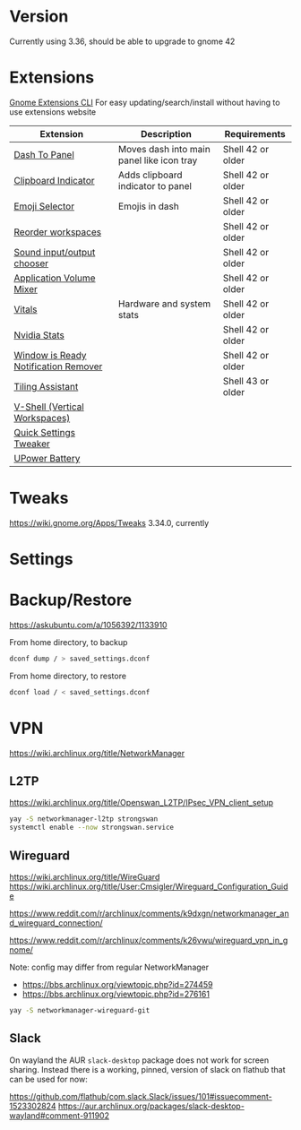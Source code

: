 # Version

Currently using 3.36, should be able to upgrade to gnome 42

# Extensions

[Gnome Extensions CLI](https://github.com/essembeh/gnome-extensions-cli) For easy updating/search/install without having to use extensions website

| Extension                                                                                                                 | Description                               | Requirements      |
|---------------------------------------------------------------------------------------------------------------------------|-------------------------------------------|-------------------|
| [Dash To Panel](https://extensions.gnome.org/extension/1160/dash-to-panel/)                                               | Moves dash into main panel like icon tray | Shell 42 or older |
| [Clipboard Indicator](https://extensions.gnome.org/extension/779/clipboard-indicator/)                                    | Adds clipboard indicator to panel         | Shell 42 or older |
| [Emoji Selector](https://github.com/FelipeFTN/emoji-copy)                                                                 | Emojis in dash                            | Shell 42 or older |
| [Reorder workspaces](https://extensions.gnome.org/extension/3685/reorder-workspaces/)                                     |                                           | Shell 42 or older |
| [Sound input/output chooser](https://extensions.gnome.org/extension/906/sound-output-device-chooser/)                     |                                           | Shell 42 or older |
| [Application Volume Mixer](https://extensions.gnome.org/extension/3499/application-volume-mixer/)                         |                                           | Shell 42 or older |
| [Vitals](https://extensions.gnome.org/extension/1460/vitals/)                                                             | Hardware and system stats                 | Shell 42 or older |
| [Nvidia Stats](https://extensions.gnome.org/extension/1320/nvidia-gpu-stats-tool/)                                        |                                           | Shell 42 or older |
| [Window is Ready Notification Remover](https://extensions.gnome.org/extension/1007/window-is-ready-notification-remover/) |                                           | Shell 42 or older |
| [Tiling Assistant](https://extensions.gnome.org/extension/3733/tiling-assistant/)                                         |                                           | Shell 43 or older |
| [V-Shell (Vertical Workspaces)](https://github.com/G-dH/vertical-workspaces)                                              |                                           |                   |
| [Quick Settings Tweaker](https://github.com/qwreey75/quick-settings-tweaks)                                               |                                           |                   |
| [UPower Battery](https://github.com/codilia/upower-battery)                                                               |                                           |                   |


# Tweaks

https://wiki.gnome.org/Apps/Tweaks 3.34.0, currently

# Settings

# Backup/Restore

https://askubuntu.com/a/1056392/1133910

From home directory, to backup

```bash
dconf dump / > saved_settings.dconf
```

From home directory, to restore

```bash
dconf load / < saved_settings.dconf
```

# VPN

https://wiki.archlinux.org/title/NetworkManager

## L2TP

https://wiki.archlinux.org/title/Openswan_L2TP/IPsec_VPN_client_setup

```bash
yay -S networkmanager-l2tp strongswan
systemctl enable --now strongswan.service
```

## Wireguard

https://wiki.archlinux.org/title/WireGuard
https://wiki.archlinux.org/title/User:Cmsigler/Wireguard_Configuration_Guide

https://www.reddit.com/r/archlinux/comments/k9dxgn/networkmanager_and_wireguard_connection/


https://www.reddit.com/r/archlinux/comments/k26vwu/wireguard_vpn_in_gnome/

Note: config may differ from regular NetworkManager 
* https://bbs.archlinux.org/viewtopic.php?id=274459
* https://bbs.archlinux.org/viewtopic.php?id=276161
```bash
yay -S networkmanager-wireguard-git
```

## Slack

On wayland the AUR `slack-desktop` package does not work for screen sharing. Instead there is a working, pinned, version of slack on flathub that can be used for now:

https://github.com/flathub/com.slack.Slack/issues/101#issuecomment-1523302824
https://aur.archlinux.org/packages/slack-desktop-wayland#comment-911902